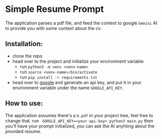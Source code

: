 # Simple Resume Prompt

The application parses a pdf file, and feed the context to google `Gemini` AI to provide you with some context about the cv.

## Installation:
+ clone the repo
+ head over to the project and initialize your environment variable
   - run `python3 -m venv <venv-name>`
   - run  `source <venv-name>/bin/activate`
   - run `pip install -r requirements.txt`
+ head over to [google](https://aistudio.google.com/app/apikey) and generate an api key, and put it in your environment variable under the name `GOOGLE_API_KEY`.

## How to use:

The application assumes there's a `6.pdf` in your project tree, feel free to change that.</b>
run ` GOOGLE_API_KEY=<your-api-key> python3 main.py` then you'll have your prompt initialized, you can ask the AI anyhting about the provided resume.
